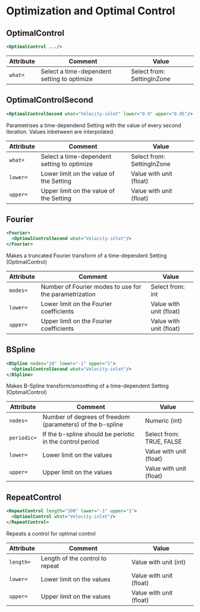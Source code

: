 #  Optimization and Optimal Control 
##  OptimalControl 

```xml
<OptimalControl .../>
```

 

| Attribute | Comment | Value |
| --- | --- | --- |
| `what=` | Select a time-dependent setting to optimize | Select from: SettingInZone |

##  OptimalControlSecond 

```xml
<OptimalControlSecond what="Velocity-inlet" lower="0.0" upper="0.05"/>
```

Parametrises a time-dependend Setting with the value of every second iteration. Values inbetween are interpolated.
 

| Attribute | Comment | Value |
| --- | --- | --- |
| `what=` | Select a time-dependent setting to optimize | Select from: SettingInZone |
| `lower=` | Lower limit on the value of the Setting | Value with unit (float) |
| `upper=` | Upper limit on the value of the Setting | Value with unit (float) |

##  Fourier 

```xml
<Fourier>
  <OptimalControlSecond what="Velocity-inlet"/>
</Fourier>
```

Makes a truncated Fourier transform of a time-dependent Setting (OptimalControl)
 

| Attribute | Comment | Value |
| --- | --- | --- |
| `modes=` | Number of Fourier modes to use for the parametrization | Select from: int |
| `lower=` | Lower limit on the Fourier coefficients | Value with unit (float) |
| `upper=` | Upper limit on the Fourier coefficients | Value with unit (float) |

##  BSpline 

```xml
<BSpline nodes="10" lower="-1" upper="1">
  <OptimalControlSecond what="Velocity-inlet"/>
</BSpline>
```

Makes B-Spline transform/smoothing of a time-dependent Setting (OptimalControl)
 

| Attribute | Comment | Value |
| --- | --- | --- |
| `nodes=` | Number of degrees of freedom (parameters) of the b-spline | Numeric (int) |
| `periodic=` | If the b-spline should be periotic in the control period | Select from: TRUE, FALSE |
| `lower=` | Lower limit on the values | Value with unit (float) |
| `upper=` | Upper limit on the values | Value with unit (float) |

##  RepeatControl 

```xml
<RepeatControl length="100" lower="-1" upper="1">
  <OptimalControl what="Velocity-inlet"/>
</RepeatControl>
```

Repeats a control for optimal control
 

| Attribute | Comment | Value |
| --- | --- | --- |
| `length=` | Length of the control to repeat | Value with unit (int) |
| `lower=` | Lower limit on the values | Value with unit (float) |
| `upper=` | Upper limit on the values | Value with unit (float) |


